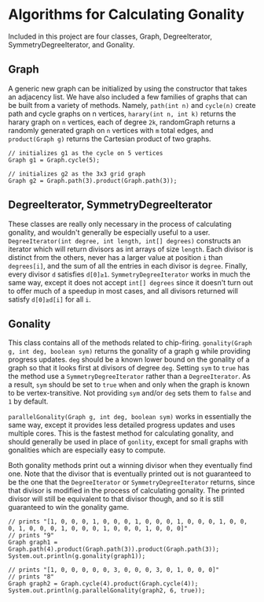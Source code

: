 # Algorithms for Calculating Gonality

Included in this project are four classes, Graph, DegreeIterator, SymmetryDegreeIterator, and Gonality.

## Graph

A generic new graph can be initialized by using the constructor that takes an adjacency list. We have also included a few families of graphs that can be built from a variety of methods. Namely, `path(int n)` and `cycle(n)` create path and cycle graphs on n vertices, `harary(int n, int k)` returns the harary graph on `n` vertices, each of degree `2k`, randomGraph returns a randomly generated graph on `n` vertices with `m` total edges, and `product(Graph g)` returns the Cartesian product of two graphs.

```
// initializes g1 as the cycle on 5 vertices
Graph g1 = Graph.cycle(5);

// initializes g2 as the 3x3 grid graph
Graph g2 = Graph.path(3).product(Graph.path(3));
```

## DegreeIterator, SymmetryDegreeIterator

These classes are really only necessary in the process of calculating gonality, and wouldn't generally be especially useful to a user. `DegreeIterator(int degree, int length, int[] degrees)` constructs an iterator which will return divisors as int arrays of size `length`. Each divisor is distinct from the others, never has a larger value at position `i` than `degrees[i]`, and the sum of all the entries in each divisor is `degree`. Finally, every divisor `d` satisfies `d[0]≥1`. `SymmetryDegreeIterator` works in much the same way, except it does not accept `int[] degrees` since it doesn't turn out to offer much of a speedup in most cases, and all divisors returned will satisfy `d[0]≥d[i]` for all `i`.

## Gonality

This class contains all of the methods related to chip-firing. `gonality(Graph g, int deg, boolean sym)` returns the gonality of a graph g while providing progress updates. `deg` should be a known lower bound on the gonality of a graph so that it looks first at divisors of degree `deg`. Setting `sym` to `true` has the method use a `SymmetryDegreeIterator` rather than a `DegreeIterator`. As a result, `sym` should be set to `true` when and only when the graph is known to be vertex-transitive. Not providing `sym` and/or `deg` sets them to `false` and `1` by default.

`parallelGonality(Graph g, int deg, boolean sym)` works in essentially the same way, except it provides less detailed progress updates and uses multiple cores. This is the fastest method for calculating gonality, and should generally be used in place of `gonlity`, except for small graphs with gonalities which are especially easy to compute.

Both gonality methods print out a winning divisor when they eventually find one. Note that the divisor that is eventually printed out is not guaranteed to be the one that the `DegreeIterator` or `SymmetryDegreeIterator` returns, since that divisor is modified in the process of calculating gonality. The printed divisor will still be equivalent to that divisor though, and so it is still guaranteed to win the gonality game. 

```
// prints "[1, 0, 0, 0, 1, 0, 0, 0, 1, 0, 0, 0, 1, 0, 0, 0, 1, 0, 0, 0, 1, 0, 0, 0, 1, 0, 0, 0, 1, 0, 0, 0, 1, 0, 0, 0]"
// prints "9"
Graph graph1 = Graph.path(4).product(Graph.path(3)).product(Graph.path(3));
System.out.println(g.gonality(graph1));

// prints "[1, 0, 0, 0, 0, 0, 3, 0, 0, 0, 3, 0, 1, 0, 0, 0]"
// prints "8"
Graph graph2 = Graph.cycle(4).product(Graph.cycle(4));
System.out.println(g.parallelGonality(graph2, 6, true));

```

